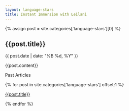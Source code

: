 ```yaml
---
layout: language-stars
title: Instant Immersion with Leilani
---
```


{% assign post = site.categories['language-stars'][0] %}
<article>
  <h1 class="title">{{post.title}}</h1>
  <p class="date">{{ post.date | date: "%B %d, %Y" }}</p>
  {{post.content}}
</article>

<p>Past Articles</p>
{% for post in site.categories['language-stars'] offset:1 %}
<p><a href="{{post.url}}">{{post.title}}</a></p>
{% endfor %}

